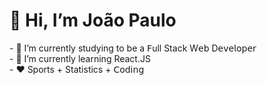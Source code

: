 <h1>👋 Hi, I’m João Paulo</h1>
- 🔭 I’m currently studying to be a 𝖥ull Stack W𝖾𝖻 D𝖾𝗏𝖾𝗅𝗈𝗉𝖾𝗋<br>
- 🌱 I’m currently learning React.JS<br>
- ❤️ Sports + Statistics + 𝖢𝗈𝖽𝗂𝗇𝗀

<!---
joaopaulodps/joaopaulodps is a ✨ special ✨ repository because its `README.md` (this file) appears on your GitHub profile.
You can click the Preview link to take a look at your changes.
--->
